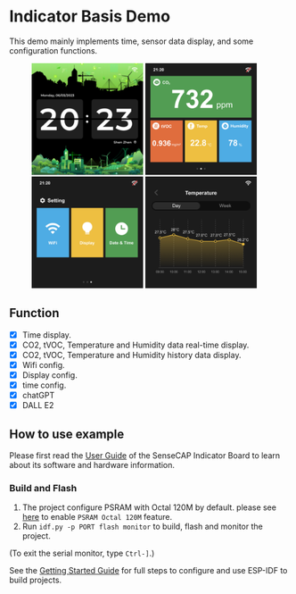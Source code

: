 # Indicator Basis Demo

This demo mainly implements time, sensor data display, and some configuration functions.  

<figure class="third">
    <img src="./docs/page1.png" width="200"/> <img src="./docs/page2.png" width="200"/>
    <img src="./docs/page3.png" width="200"/> <img src="./docs/page4.png" width="200"/>
</figure>

## Function
- [x] Time display.
- [x] CO2, tVOC, Temperature and Humidity data real-time display.
- [x] CO2, tVOC, Temperature and Humidity history data display.
- [x] Wifi config.
- [x] Display config.
- [x] time config.
- [x] chatGPT
- [x] DALL E2

## How to use example

Please first read the [User Guide](https://wiki.seeedstudio.com/Getting_Started) of the SenseCAP Indicator Board to learn about its software and hardware information.


### Build and Flash

1. The project configure PSRAM with Octal 120M by default. please see [here](../../factory/README.md#idf-patch) to enable `PSRAM Octal 120M` feature. 
2. Run `idf.py -p PORT flash monitor` to build, flash and monitor the project.

(To exit the serial monitor, type ``Ctrl-]``.)

See the [Getting Started Guide](https://docs.espressif.com/projects/esp-idf/en/latest/get-started/index.html) for full steps to configure and use ESP-IDF to build projects.
